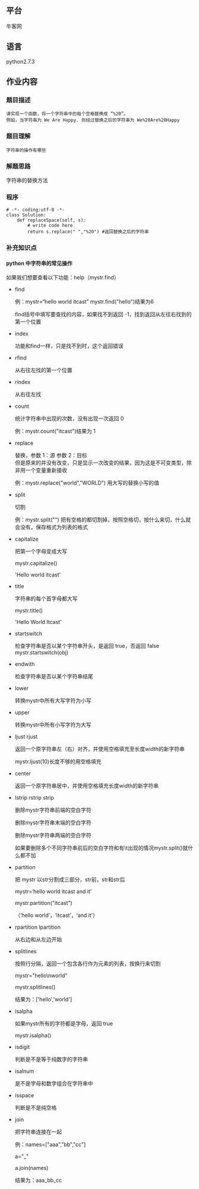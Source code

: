 ## 平台
牛客网

## 语言
python2.7.3

## 作业内容

### 题目描述
    请实现一个函数，将一个字符串中的每个空格替换成 “%20”。
    例如，当字符串为 We Are Happy. 则经过替换之后的字符串为 We%20Are%20Happy    
    
### 题目理解
    字符串的操作有哪些
    



### 解题思路
字符串的替换方法


### 程序
    # -*- coding:utf-8 -*-
    class Solution:
        def replaceSpace(self, s):
            # write code here
            return s.replace(" ","%20") #返回替换之后的字符串


### 补充知识点
#### python 中字符串的常见操作
如果我们想要查看以下功能：help（mystr.find）

* find

    例：mystr=“hello world itcast” mystr.find("hello")结果为6

    find括号中填写要查找的内容，如果找不到返回 -1，找到返回从左往右找到的第一个位置

* index

    功能和find一样，只是找不到时，这个返回错误

* rfind

    从右往左找的第一个位置

* rindex

    从右往左找

* count

    统计字符串中出现的次数，没有出现一次返回 0

    例：mystr.count("itcast")结果为 1

* replace

    替换，参数 1：源 参数 2：目标  
    但是原来的并没有改变，只是显示一次改变的结果，因为这是不可变类型，除非用一个变量重新接收
    
    例：mystr.replace("world","WORLD") 用大写的替换小写的值

* split

    切割

    例：mystr.split("") 把有空格的都切割掉，按照空格切，按什么来切，什么就会没有，保存格式为列表的格式

* capitalize

    把第一个字母变成大写

    mystr.capitalize()

    'Hello world itcast'

* title

    字符串的每个首字母都大写

    mystr.title()

    'Hello World Itcast'

* startswitch

    检查字符串是否以某个字符串开头，是返回 true，否返回 false  mystr.startswitch(obj)

* endwith

    检查字符串是否以某个字符串结尾

* lower

    转换mystr中所有大写字符为小写

* upper

    转换mystr中所有小写字符为大写

* ljust  rjust

    返回一个原字符串左（右）对齐，并使用空格填充至长度width的新字符串

    mystr.ljust(10)长度不够的用空格填充

* center

    返回一个原字符串居中，并使用空格填充长度width的新字符串

* lstrip rstrip strip

    删除mystr字符串前端的空白字符
    
    删除mystr字符串末端的空白字符
    
    删除mystr字符串两端的空白字符
       
    如果要删除多个不同字符串前后的空白字符和有\t出现的情况mystr.split()就什么都不加

* partition

    把 mystr 以str分割成三部分，str前，str和str后
    
    mystr=‘hello world itcast and it’
    
    mystr.partition("itcast")
    
    （‘hello world’，‘itcast’，‘and it’）

* rpartition lpartition

    从右边和从左边开始

* splitlines
    
    按照行分隔，返回一个包含各行作为元素的列表，按换行来切割
    
    mystr="hello\nworld"
    
    mystr.splitlines()
    
    结果为：['hello','world']

* isalpha

    如果mystr所有的字符都是字母，返回 true
    
    mystr.isalpha()

* isdigit

    判断是不是等于纯数字的字符串

* isalnum

    是不是字母和数字组合在字符串中

* isspace

    判断是不是纯空格

* join

    把字符串连接在一起

    例：names=["aaa","bb","cc"]

    a="_"

    a.join(names)

    结果为：aaa_bb_cc

